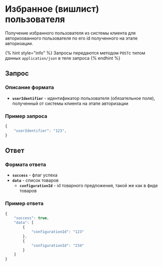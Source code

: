 # Избранное \(вишлист\) пользователя

Получение избранного пользователя из системы клиента для авторизованного пользователя по его id полученного на этапе авторизации. 

{% hint style="info" %}
Запросы передаются методом `POST`c типом данных `application/json` в теле запроса
{% endhint %}

## Запрос

### Описание формата

* **`userIdentifier`** - идентификатор пользователя \(обязательное поле\), полученный от системы клиента на этапе авторизации

### Пример запроса

```javascript
{
    "userIdentifier": "123",
}
```

## Ответ

### Формата ответа

* **`success`** - флаг успеха
* **`data`** - список товаров 
  * **`configurationId`** - id товарного предложения, такой же как в фиде товаров

### Пример ответа

```javascript
{
    "success": true,
    "data": [
        {
            "configurationId": "123"
        },
        {
            "configurationId": "234"
        }
    ]
}
```

